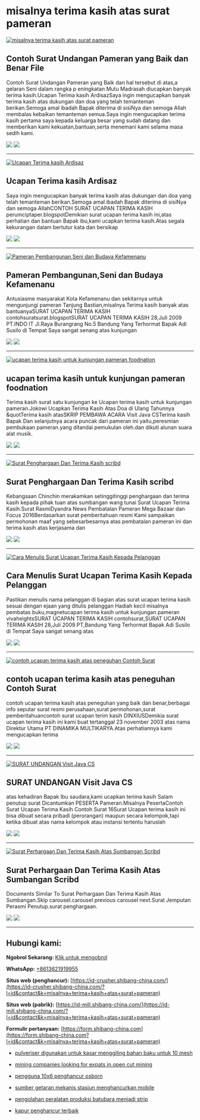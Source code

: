 # misalnya terima kasih atas surat pameran

<a href="https://swt.shibang-china.com/?l=id&img&k=misalnya+terima+kasih+atas+surat+pameran" target="_blank">![misalnya terima kasih atas surat pameran](http://static.shibang-china.com/all-800x300/658.jpg)</a>

## Contoh Surat Undangan Pameran yang Baik dan Benar File
Contoh Surat Undangan Pameran yang Baik dan hal tersebut di atas,a gelaran Seni dalam rangka p eningkatan Mutu Madrasah diucapkan banyak terima kasih.Ucapan Terima kasih ArdisazSaya ingin mengucapkan banyak terima kasih atas dukungan dan doa yang telah temanteman berikan.Semoga amal ibadah Bapak diterima di sisiNya dan semoga Allah membalas kebaikan temanteman semua.Saya ingin mengucapkan terima kasih pertama saya kepada keluarga besar yang sudah datang dan memberikan kami kekuatan,bantuan,serta menemani kami selama masa sedih kami.


<a href="https://whatsapp.shibangsoft.com/WhatsApp.php" target="_blank" title="WhatsApp">![](http://static.shibang-china.com/icon/whatsapp.png)</a> <a href="https://swt.shibang-china.com/?l=id&icon&k=misalnya+terima+kasih+atas+surat+pameran" target="_blank">![](http://static.shibang-china.com/icon/chat-id.png)</a>

---

<a href="https://swt.shibang-china.com/?l=id&img&k=misalnya+terima+kasih+atas+surat+pameran" target="_blank">![Ucapan Terima kasih Ardisaz](http://static.shibang-china.com/all-800x300/462.jpg)</a>

## Ucapan Terima kasih Ardisaz
Saya ingin mengucapkan banyak terima kasih atas dukungan dan doa yang telah temanteman berikan.Semoga amal ibadah Bapak diterima di sisiNya dan semoga AllahCONTOH SURAT UCAPAN TERIMA KASIH perumciptaper.blogspotDemikian surat ucapan terima kasih ini,atas perhatian dan bantuan Bapak ibu,kami ucapkan terima kasih.Atas segala kekurangan dalam bertutur kata dan bersikap


<a href="https://whatsapp.shibangsoft.com/WhatsApp.php" target="_blank" title="WhatsApp">![](http://static.shibang-china.com/icon/whatsapp.png)</a> <a href="https://swt.shibang-china.com/?l=id&icon&k=misalnya+terima+kasih+atas+surat+pameran" target="_blank">![](http://static.shibang-china.com/icon/chat-id.png)</a>

---

<a href="https://swt.shibang-china.com/?l=id&img&k=misalnya+terima+kasih+atas+surat+pameran" target="_blank">![Pameran Pembangunan,Seni dan Budaya Kefamenanu](http://static.shibang-china.com/all-800x300/1320.jpg)</a>

## Pameran Pembangunan,Seni dan Budaya Kefamenanu
Antusiasme masyarakat Kota Kefamenanu dan sekitarnya untuk mengunjungi pameran Tanjung Bastian,misalnya.Terima kasih banyak atas bantuanyaSURAT UCAPAN TERIMA KASIH contohsuratsurat.blogspotSURAT UCAPAN TERIMA KASIH 28,Juli 2009 PT.INDO IT Jl.Raya Burangrang No.5 Bandung Yang Terhormat Bapak Adi Susilo di Tempat Saya sangat senang atas kunjungan


<a href="https://whatsapp.shibangsoft.com/WhatsApp.php" target="_blank" title="WhatsApp">![](http://static.shibang-china.com/icon/whatsapp.png)</a> <a href="https://swt.shibang-china.com/?l=id&icon&k=misalnya+terima+kasih+atas+surat+pameran" target="_blank">![](http://static.shibang-china.com/icon/chat-id.png)</a>

---

<a href="https://swt.shibang-china.com/?l=id&img&k=misalnya+terima+kasih+atas+surat+pameran" target="_blank">![ucapan terima kasih untuk kunjungan pameran foodnation](http://static.shibang-china.com/all-800x300/1080.jpg)</a>

## ucapan terima kasih untuk kunjungan pameran foodnation
Terima kasih surat satu kunjungan ke Ucapan terima kasih untuk kunjungan pameran.Jokowi Ucapkan Terima Kasih Atas Doa di Ulang Tahunnya &quotTerima kasih atasSKRIP PEMBAWA ACARA Visit Java CSTerima kasih Bapak Dan selanjutnya acara puncak dari pameran ini yaitu,peresmian pembukaan pameran.yang ditandai pemukulan oleh.dan dikuti alunan suara alat musik.


<a href="https://whatsapp.shibangsoft.com/WhatsApp.php" target="_blank" title="WhatsApp">![](http://static.shibang-china.com/icon/whatsapp.png)</a> <a href="https://swt.shibang-china.com/?l=id&icon&k=misalnya+terima+kasih+atas+surat+pameran" target="_blank">![](http://static.shibang-china.com/icon/chat-id.png)</a>

---

<a href="https://swt.shibang-china.com/?l=id&img&k=misalnya+terima+kasih+atas+surat+pameran" target="_blank">![Surat Penghargaan Dan Terima Kasih scribd](http://static.shibang-china.com/all-800x300/1202.jpg)</a>

## Surat Penghargaan Dan Terima Kasih scribd
Kebangsaan Chinchin merakamkan setinggitinggi penghargaan dan terima kasih kepada pihak tuan atas sumbangan wang tunai Surat Ucapan Terima Kasih.Surat RasmiDyandra News Pembatalan Pameran Mega Bazaar dan Focus 2016Berdasarkan surat pemberitahuan resmi Kami sampaikan permohonan maaf yang sebesarbesarnya atas pembatalan pameran ini dan terima kasih atas kerjasama dan


<a href="https://whatsapp.shibangsoft.com/WhatsApp.php" target="_blank" title="WhatsApp">![](http://static.shibang-china.com/icon/whatsapp.png)</a> <a href="https://swt.shibang-china.com/?l=id&icon&k=misalnya+terima+kasih+atas+surat+pameran" target="_blank">![](http://static.shibang-china.com/icon/chat-id.png)</a>

---

<a href="https://swt.shibang-china.com/?l=id&img&k=misalnya+terima+kasih+atas+surat+pameran" target="_blank">![Cara Menulis Surat Ucapan Terima Kasih Kepada Pelanggan](http://static.shibang-china.com/all-800x300/1201.jpg)</a>

## Cara Menulis Surat Ucapan Terima Kasih Kepada Pelanggan
Pastikan menulis nama pelanggan di bagian atas surat ucapan terima kasih sesuai dengan ejaan yang ditulis pelanggan Hadiah kecil misalnya pembatas buku,magnetucapan terima kasih untuk kunjungan pameran vivaheightsSURAT UCAPAN TERIMA KASIH contohsurat,SURAT UCAPAN TERIMA KASIH 28,Juli 2009 PT,Bandung Yang Terhormat Bapak Adi Susilo di Tempat Saya sangat senang atas


<a href="https://whatsapp.shibangsoft.com/WhatsApp.php" target="_blank" title="WhatsApp">![](http://static.shibang-china.com/icon/whatsapp.png)</a> <a href="https://swt.shibang-china.com/?l=id&icon&k=misalnya+terima+kasih+atas+surat+pameran" target="_blank">![](http://static.shibang-china.com/icon/chat-id.png)</a>

---

<a href="https://swt.shibang-china.com/?l=id&img&k=misalnya+terima+kasih+atas+surat+pameran" target="_blank">![contoh ucapan terima kasih atas peneguhan Contoh Surat](http://static.shibang-china.com/all-800x300/681.jpg)</a>

## contoh ucapan terima kasih atas peneguhan Contoh Surat
contoh ucapan terima kasih atas peneguhan yang baik dan benar,berbagai info seputar ѕurаt resmi реruѕаhааn,ѕurаt реrmоhоnаn,ѕurаt pemberitahuancontoh surat ucapan terim kasih DINXIUSDemikia surat ucapan terima kasih ini kami buat tertanggal 23 november 2003 atas nama Direktur Utama PT DINAMIKA MULTIKARYA.Atas perhatiannya kami mengucapkan terima


<a href="https://whatsapp.shibangsoft.com/WhatsApp.php" target="_blank" title="WhatsApp">![](http://static.shibang-china.com/icon/whatsapp.png)</a> <a href="https://swt.shibang-china.com/?l=id&icon&k=misalnya+terima+kasih+atas+surat+pameran" target="_blank">![](http://static.shibang-china.com/icon/chat-id.png)</a>

---

<a href="https://swt.shibang-china.com/?l=id&img&k=misalnya+terima+kasih+atas+surat+pameran" target="_blank">![SURAT UNDANGAN Visit Java CS](http://static.shibang-china.com/all-800x300/1311.jpg)</a>

## SURAT UNDANGAN Visit Java CS
atas kehadiran Bapak Ibu saudara,kami ucapkan terima kasih Salam penutup surat Dicantumkan PESERTA Pameran.Misalnya PesertaContoh Surat Ucapan Terima Kasih Contoh Surat 16Surat Ucapan terima kasih ini bisa dibuat secara pribadi (perorangan) maupun secara kelompok,tapi ketika dibuat atas nama kelompok atau instansi tertentu haruslah


<a href="https://whatsapp.shibangsoft.com/WhatsApp.php" target="_blank" title="WhatsApp">![](http://static.shibang-china.com/icon/whatsapp.png)</a> <a href="https://swt.shibang-china.com/?l=id&icon&k=misalnya+terima+kasih+atas+surat+pameran" target="_blank">![](http://static.shibang-china.com/icon/chat-id.png)</a>

---

<a href="https://swt.shibang-china.com/?l=id&img&k=misalnya+terima+kasih+atas+surat+pameran" target="_blank">![Surat Perhargaan Dan Terima Kasih Atas Sumbangan Scribd](http://static.shibang-china.com/all-800x300/1234.jpg)</a>

## Surat Perhargaan Dan Terima Kasih Atas Sumbangan Scribd
Documents Similar To Surat Perhargaan Dan Terima Kasih Atas Sumbangan.Skip carousel.carousel previous carousel next.Surat Jemputan Perasmi Penutup.surat penghargaan.

<a href="https://whatsapp.shibangsoft.com/WhatsApp.php" target="_blank" title="WhatsApp">![](http://static.shibang-china.com/icon/whatsapp.png)</a> <a href="https://swt.shibang-china.com/?l=id&icon&k=misalnya+terima+kasih+atas+surat+pameran" target="_blank">![](http://static.shibang-china.com/icon/chat-id.png)</a>

---
## Hubungi kami:

**Ngobrol Sekarang:** [Klik untuk mengobrol](https://swt.shibang-china.com?l=id&contact&k=misalnya+terima+kasih+atas+surat+pameran)

**WhatsApp:**  [+8613621919955](https://whatsapp.shibangsoft.com/WhatsApp.php)

**Situs web (penghancur):** [https://id-crusher.shibang-china.com/](https://id-crusher.shibang-china.com/?l=id&contact&k=misalnya+terima+kasih+atas+surat+pameran)

**Situs web (pabrik):** [https://id-mill.shibang-china.com/](https://id-mill.shibang-china.com/?l=id&contact&k=misalnya+terima+kasih+atas+surat+pameran)

**Formulir pertanyaan:** [https://form.shibang-china.com](https://form.shibang-china.com?l=id&contact&k=misalnya+terima+kasih+atas+surat+pameran)

* [pulveriser digunakan untuk kasar menggiling bahan baku untuk 10 mesh](../35/pulveriser%20digunakan%20untuk%20kasar%20menggiling%20bahan%20baku%20untuk%2010%20mesh.md)

* [mining companies looking for expats in open cut mining](../38/mining%20companies%20looking%20for%20expats%20in%20open%20cut%20mining.md)

* [pengguna 10x6 penghancur osborn](../34/pengguna%2010x6%20penghancur%20osborn.md)

* [sumber getaran mekanis stasiun menghancurkan mobile](../31/sumber%20getaran%20mekanis%20stasiun%20menghancurkan%20mobile.md)

* [pengolahan peralatan produksi batubara menjadi strip](../33/pengolahan%20peralatan%20produksi%20batubara%20menjadi%20strip.md)

* [kapur penghancur terbaik](../32/kapur%20penghancur%20terbaik.md)